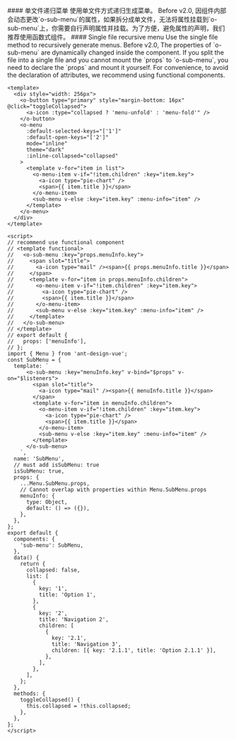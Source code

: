 <cn>
#### 单文件递归菜单
使用单文件方式递归生成菜单。
Before v2.0, 因组件内部会动态更改`o-sub-menu`的属性，如果拆分成单文件，无法将属性挂载到`o-sub-menu`上，你需要自行声明属性并挂载。为了方便，避免属性的声明，我们推荐使用函数式组件。
</cn>

<us>
#### Single file recursive menu
Use the single file method to recursively generate menus.
Before v2.0,  The properties of `o-sub-menu` are dynamically changed inside the component. If you split the file into a single file and you cannot mount the `props` to `o-sub-menu`, you need to declare the `props` and mount it yourself. For convenience, to avoid the declaration of attributes, we recommend using functional components.
</us>

```vue
<template>
  <div style="width: 256px">
    <o-button type="primary" style="margin-bottom: 16px" @click="toggleCollapsed">
      <a-icon :type="collapsed ? 'menu-unfold' : 'menu-fold'" />
    </o-button>
    <o-menu
      :default-selected-keys="['1']"
      :default-open-keys="['2']"
      mode="inline"
      theme="dark"
      :inline-collapsed="collapsed"
    >
      <template v-for="item in list">
        <o-menu-item v-if="!item.children" :key="item.key">
          <a-icon type="pie-chart" />
          <span>{{ item.title }}</span>
        </o-menu-item>
        <sub-menu v-else :key="item.key" :menu-info="item" />
      </template>
    </o-menu>
  </div>
</template>

<script>
// recommend use functional component
// <template functional>
//   <o-sub-menu :key="props.menuInfo.key">
//     <span slot="title">
//       <a-icon type="mail" /><span>{{ props.menuInfo.title }}</span>
//     </span>
//     <template v-for="item in props.menuInfo.children">
//       <o-menu-item v-if="!item.children" :key="item.key">
//         <a-icon type="pie-chart" />
//         <span>{{ item.title }}</span>
//       </o-menu-item>
//       <sub-menu v-else :key="item.key" :menu-info="item" />
//     </template>
//   </o-sub-menu>
// </template>
// export default {
//   props: ['menuInfo'],
// };
import { Menu } from 'ant-design-vue';
const SubMenu = {
  template: `
      <o-sub-menu :key="menuInfo.key" v-bind="$props" v-on="$listeners">
        <span slot="title">
          <a-icon type="mail" /><span>{{ menuInfo.title }}</span>
        </span>
        <template v-for="item in menuInfo.children">
          <o-menu-item v-if="!item.children" :key="item.key">
            <a-icon type="pie-chart" />
            <span>{{ item.title }}</span>
          </o-menu-item>
          <sub-menu v-else :key="item.key" :menu-info="item" />
        </template>
      </o-sub-menu>
    `,
  name: 'SubMenu',
  // must add isSubMenu: true
  isSubMenu: true,
  props: {
    ...Menu.SubMenu.props,
    // Cannot overlap with properties within Menu.SubMenu.props
    menuInfo: {
      type: Object,
      default: () => ({}),
    },
  },
};
export default {
  components: {
    'sub-menu': SubMenu,
  },
  data() {
    return {
      collapsed: false,
      list: [
        {
          key: '1',
          title: 'Option 1',
        },
        {
          key: '2',
          title: 'Navigation 2',
          children: [
            {
              key: '2.1',
              title: 'Navigation 3',
              children: [{ key: '2.1.1', title: 'Option 2.1.1' }],
            },
          ],
        },
      ],
    };
  },
  methods: {
    toggleCollapsed() {
      this.collapsed = !this.collapsed;
    },
  },
};
</script>
```
